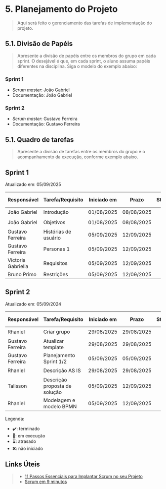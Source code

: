 # 5. Planejamento do Projeto

> Aqui será feito o gerenciamento das tarefas de implementação do projeto.

## 5.1. Divisão de Papéis

> Apresente a divisão de papéis entre os membros do grupo em cada sprint. O desejável é que, em cada sprint, o aluno assuma papéis diferentes na disciplina. Siga o modelo do exemplo abaixo:

### Sprint 1
- _Scrum master_: João Gabriel
- Documentação: João Gabriel 

### Sprint 2
- _Scrum master_: Gustavo Ferreira 
- Documentação: Gustavo Ferreira

## 5.1. Quadro de tarefas

> Apresente a divisão de tarefas entre os membros do grupo e o acompanhamento da execução, conforme exemplo abaixo.

## Sprint 1

Atualizado em: 05/09/2025

| Responsável   | Tarefa/Requisito | Iniciado em    | Prazo      | Status | Terminado em    |
| :----         |    :----         |      :----:    | :----:     | :----: | :----:          |
| João Gabriel      | Introdução | 01/08/2025     | 08/08/2025 | ✔️    | 08/08/2005      |
| João Gabriel       | Objetivos    | 01/08/2025     | 08/08/2025  | ✔️    |  08/08/2005   |
| Gustavo Ferreira       | Histórias de usuário  | 05/09/2025  | 12/09/2025 | ✔️ | 05/09/2025 |            
| Gustavo Ferreira       | Personas 1  |    05/09/2025  | 12/09/2025 | ✔️ |05/09/2025  |       
| Victoria Gabriella    | Requisitos | 05/09/2025  | 12/09/2025 | ✔️ | 05/09/2025 |     
| Bruno Primo     | Restrições | 05/09/2025  | 12/09/2025 | 📝 |  |  

## Sprint 2

Atualizado em: 05/09/2024

| Responsável   | Tarefa/Requisito | Iniciado em    | Prazo      | Status | Terminado em    |
| :----         |    :----         |      :----:    | :----:     | :----: | :----:          |
| Rhaniel       | Criar grupo       | 29/08/2025     | 29/08/2025  | ✔️    | 29/08/2025      |
| Gustavo Ferreira       | Atualizar template   | 29/08/2025     | 29/08/2025 | ✔️   |   29/08/2025              |
| Gustavo Ferreira       | Planejamento Sprint 1/2  | 05/09/2025     | 05/09/2025  | ✔️    |   05/09/2025               |
| Rhaniel       | Descrição AS IS |  29/08/2025    | 29/08/2025 | ✔️         | 29/08/2025  |
| Talisson      | Descrição proposta de solução |  05/09/2025    | 12/09/2025 | ✔️       |  05/09/2025 |
| Rhaniel      | Modelagem e modelo BPMN |  05/09/2025    | 12/09/2025 | 📝        |   |

Legenda:
- ✔️: terminado
- 📝: em execução
- ⌛: atrasado
- ❌: não iniciado



## Links Úteis
> - [11 Passos Essenciais para Implantar Scrum no seu Projeto](https://mindmaster.com.br/scrum-11-passos/)
> - [Scrum em 9 minutos](https://www.youtube.com/watch?v=XfvQWnRgxG0)


